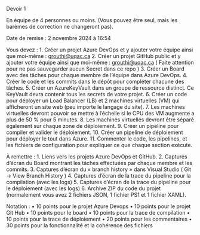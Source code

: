 Devoir 1

En équipe de 4 personnes ou moins. (Vous pouvez être seul, mais les barèmes de correction ne changeront pas).

Date de remise : 2 novembre 2024 à 16:54
 
Vous devez :
    1. Créer un projet Azure DevOps et y ajouter votre équipe ainsi que moi-même : grouthi@uqac.ca
    2. Créer un projet GitHub public et y ajouter votre équipe ainsi que moi-même : grouthi@uqac.ca ( Faite attention pour ne pas sauvegarder aucun Secret dans ce repo )
    3. Créer un Board avec des tâches pour chaque membre de l’équipe dans Azure DevOps.
    4. Créer le code et les commits dans le dépôt pour compléter chacune des tâches.
    5. Créer un AzureKeyVault dans un groupe de ressource distinct. Ce KeyVault devra contenir tous les secrets de votre projet.
    6. Créer un code pour déployer un Load Balancer (LB) et 2 machines virtuelles (VM) qui afficheront un site web (peu importe le langage du site).
    7. Les machines virtuelles devront pouvoir se mettre à l’échelle si le CPU des VM augmente a plus de 50 % pour 5 minutes.
    8. Les machines virtuelles devront être séparé également sur chaque zone de déploiement.
    9. Créer un pipeline pour compiler et valider le déploiement.
    10. Créer un pipeline de déploiement pour déployer le tout dans Azure.
    11. Commenter le code, les pipelines, et les fichiers de configuration pour expliquer ce que chaque section exécute.

À remettre :
    1. Liens vers les projets Azure DevOps et GitHub.
    2. Captures d’écran du Board montrant les tâches effectuées par chaque membre et les commits.
    3. Captures d’écran du « branch history » dans Visual Studio ( Git -> View Branch History )
    4. Captures d’écran de la trace du pipeline pour la compilation (avec les logs)
    5. Captures d’écran de la trace du pipeline pour le déploiement (avec les logs)
    6. Archive ZIP du code du projet (normalement vous avez 2 fichiers JSON, 1 fichier PS1 et 1 fichier XAML).

Notation : 
    • 10 points pour le projet Azure Devops
    • 10 points pour le projet Git Hub
    • 10 points pour le board
    • 10 points pour la trace de compilation
    • 10 points pour la trace de déploiement
    • 20 points pour les commentaires
    • 30 points pour la fonctionnalité et la cohérence des fichiers

